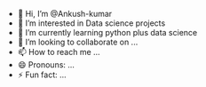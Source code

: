 - 👋 Hi, I’m @Ankush-kumar
- 👀 I’m interested in  Data science projects
- 🌱 I’m currently learning python plus data science
- 💞️ I’m looking to collaborate on ...
- 📫 How to reach me ...
- 😄 Pronouns: ...
- ⚡ Fun fact: ...

<!---
Ankush-kumar07/Ankush-kumar07 is a ✨ special ✨ repository because its `README.md` (this file) appears on your GitHub profile.
You can click the Preview link to take a look at your changes.
--->
